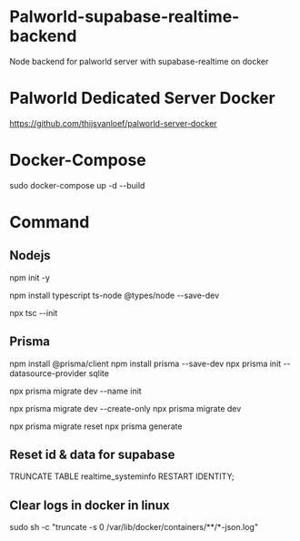 # Palworld-supabase-realtime-backend
Node backend for palworld server with supabase-realtime on docker

# Palworld Dedicated Server Docker 
https://github.com/thijsvanloef/palworld-server-docker

# Docker-Compose
sudo docker-compose up -d --build

# Command
## Nodejs
npm init -y

npm install typescript ts-node @types/node --save-dev

npx tsc --init

## Prisma
npm install @prisma/client
npm install prisma --save-dev
npx prisma init --datasource-provider sqlite

npx prisma migrate dev --name init

npx prisma migrate dev --create-only
npx prisma migrate dev

npx prisma migrate reset
npx prisma generate

## Reset id & data for supabase
TRUNCATE TABLE realtime_systeminfo RESTART IDENTITY;

## Clear logs in docker in linux
sudo sh -c "truncate -s 0 /var/lib/docker/containers/**/*-json.log"
